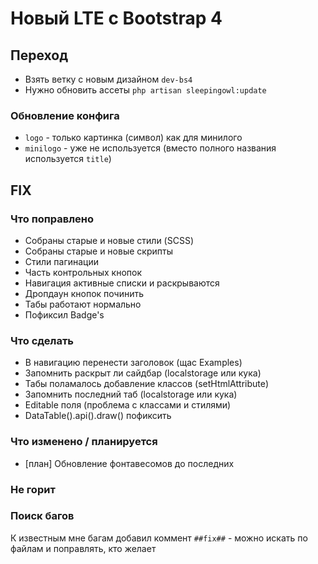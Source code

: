 # Новый LTE с Bootstrap 4

## Переход

* Взять ветку с новым дизайном `dev-bs4`
* Нужно обновить ассеты `php artisan sleepingowl:update`

### Обновление конфига
- `logo` - только картинка (символ) как для минилого
- `minilogo` - уже не используется (вместо полного названия используется `title`)


## FIX

### Что поправлено

* Собраны старые и новые стили (SCSS)
* Собраны старые и новые скрипты
* Стили пагинации
* Часть контрольных кнопок
* Навигация активные списки и раскрываются
* Дропдаун кнопок починить
* Табы работают нормально
* Пофиксил Badge's


### Что сделать

* В навигацию перенести заголовок (щас Examples)
* Запомнить раскрыт ли сайдбар (localstorage или кука)
* Табы поламалось добавление классов (setHtmlAttribute)
* Запомнить последний таб (localstorage или кука)
* Editable поля (проблема с классами и стилями)
* DataTable().api().draw() пофиксить

### Что изменено / планируется
* [план] Обновление фонтавесомов до последних

### Не горит


### Поиск багов
К известным мне багам добавил коммент `##fix##` - можно искать по файлам и поправлять, кто желает 
